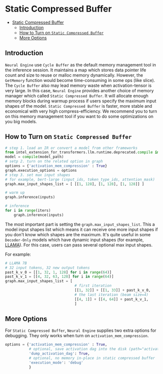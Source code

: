 # Static Compressed Buffer
- [Static Compressed Buffer](#static-compressed-buffer)
  - [Introduction](#introduction)
  - [How to Turn on `Static Compressed Buffer`](#how-to-turn-on-static-compressed-buffer)
  - [More Options](#more-options)

## Introduction
`Neural Engine` use `Cycle Buffer` as the default memory management tool in the inference session. It maintains a map which stores data pointer life count and size to reuse or malloc memory dynamically. However, the `GetMemory` function would become time-consuming in some ops (like slice). The `Cycle Buffer` also may lead memory waste when activation-tensor is very large. 
In this case, `Neural Engine` provides another choice of memory manager which called `Static Compressed Buffer`. It will allocate enough memory blocks during warmup process if users specify the maximum input shapes of the model. `Static Compressed Buffer` is faster, more stable and economical with very high compress-efficiency. 
We recommend you to turn on this memory management tool if you want to do some optimizations on you big models.

## How to Turn on `Static Compressed Buffer`
```python
# step 1. load an IR or convert a model from other frameworks
from intel_extension_for_transformers.llm.runtime.deprecated.compile import compile
model = compile(model_path)
# setp 2. turn on the related option in graph
options = {'activation_mem_compression' : True}
graph.execution_options = options
# step 3. set max input shapes
# for example, bert-large (input_ids, token_type_ids, attention_mask)
graph.max_input_shapes_list = [ [[1, 128], [1, 128], [1, 128]] ]

# warm up
graph.inference(inputs)

# inference
for i in range(iters)
    graph.inference(inputs)
```

The most important part is setting the `graph.max_input_shapes_list`. This a model input shapes list which means it can receive one more input shapes if you don't know which shapes are the maximum. It's quite useful in some `Decoder-Only` models which have dynamic input shapes (for example, [LLAMA](https://huggingface.co/decapoda-research/llama-7b-hf)). For this case, users can pass several optional max input shapes.

For example:
```python
# LLAMA 7B
# 32 input tokens, 32 new output tokens
past_k_v_0 = [[1, 32, 1, 128] for i in range(64)]
past_k_v_1 = [[4, 32, 63, 128] for i in range(64)]
graph.max_input_shapes_list = [
                                # first iteration
                                [[1, 32]] + [[1, 33]] + past_k_v_0,
                                # the last iteration (beam size=4)
                                [[4, 1]] + [[4, 64]] + past_k_v_1,
                                ]
```

## More Options
For `Static Compressed Buffer`, `Neural Engine` supplies two extra options for debugging. They only works when turn on `activation_mem_compression`.
```python
options = {'activation_mem_compression' : True,
           # optional, save activation dag into the disk (path="activation_dag.yaml")
           'dump_activation_dag': True,
           # optional, no memory in-place in static compressed buffer
           'execution_mode': 'debug'
           }
```
